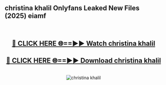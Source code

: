 <h2>christina khalil Onlyfans Leaked New Files (2025) eiamf</h2>
<br>
<div align="center">
<h2><a href="https://mediafiles.top/christina_khalil&ref=git" rel="nofollow">🔴 CLICK HERE 🌐==►► Watch christina khalil</a></h2>
<h2><a href="https://mediafiles.top/christina_khalil&ref=git" rel="nofollow">🔴 CLICK HERE 🌐==►► Download christina khalil</a></h2>
<br>
<a href="https://mediafiles.top/christina_khalil&ref=git" rel="nofollow" data-target="animated-image.originalLink"><img src="https://i.ibb.co.com/xMMVF88/686577567.gif" alt="christina khalil" style="max-width: 100%; display: inline-block;" data-target="animated-image.originalImage"></a>
</div>
<br>
<br>